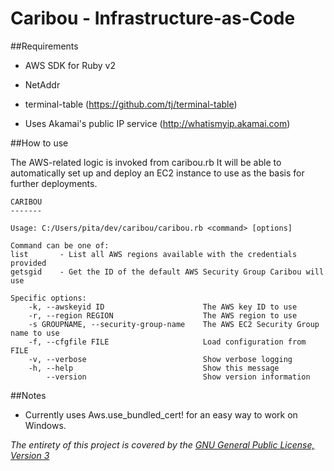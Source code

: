 # Caribou - Infrastructure-as-Code 

##Requirements
* AWS SDK for Ruby v2
* NetAddr
* terminal-table (https://github.com/tj/terminal-table)

* Uses Akamai's public IP service (http://whatismyip.akamai.com)


##How to use

The AWS-related logic is invoked from caribou.rb
It will be able to automatically set up and deploy an EC2 instance to use as the basis for further deployments.
```
CARIBOU
-------

Usage: C:/Users/pita/dev/caribou/caribou.rb <command> [options]

Command can be one of:
list       - List all AWS regions available with the credentials provided
getsgid    - Get the ID of the default AWS Security Group Caribou will use

Specific options:
    -k, --awskeyid ID                      The AWS key ID to use
    -r, --region REGION                    The AWS region to use
    -s GROUPNAME, --security-group-name    The AWS EC2 Security Group name to use
    -f, --cfgfile FILE                     Load configuration from FILE
    -v, --verbose                          Show verbose logging
    -h, --help                             Show this message
        --version                          Show version information
```

##Notes
* Currently uses Aws.use_bundled_cert! for an easy way to work on Windows.

*The entirety of this project is covered by the [GNU General Public License, Version 3](http://www.gnu.org/licenses/gpl-3.0.txt)*
